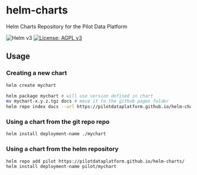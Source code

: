 # helm-charts
Helm Charts Repository for the Pilot Data Platform

![Helm v3](https://img.shields.io/badge/Helm-v3-green?style=for-the-badge)
[![License: AGPL v3](https://img.shields.io/badge/License-AGPL_v3-blue.svg?style=for-the-badge)](https://www.gnu.org/licenses/agpl-3.0)

## Usage

### Creating a new chart
```bash
helm create mychart
```

```bash
helm package mychart # will use version defined in chart
mv mychart-x.y.z.tgz docs # move it to the github pages folder
helm repo index docs --url https://pilotdataplatform.github.io/helm-charts/ # build index file for helm repository
```

### Using a chart from the git repo repo
```bash
helm install deployment-name ./mychart
```

### Using a chart from the helm repository
```bash
helm repo add pilot https://pilotdataplatform.github.io/helm-charts/
helm install deployment-name pilot/mychart
```